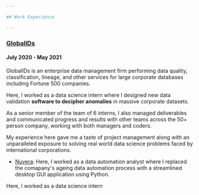 ```yaml
---

## Work Experience

---
```


### [GlobalIDs](https://www.globalids.com/)
#### July 2020 - May 2021

GlobalIDs is an enterprise data management firm performing data quality, classification, lineage, and other services for large corporate databases including Fortune 500 companies.

Here, I worked as a data science intern where I designed new data validation **software to decipher anomalies** in massive corporate datasets.

As a senior member of the team of 6 interns, I also managed deliverables and communicated progress and results with other teams across the 50+ person company, working with both managers and coders. 

My experience here gave me a taste of project management along with an unparalleled exposure to solving real world data science problems faced by international corporations.

- [Nuvera](https://www.nuvera.com/): Here, I worked as a data automation analyst where I replaced the comapany's ageing data automation process with a streamlined desktop GUI application using Python.

Here, I worked as a data science intern   

